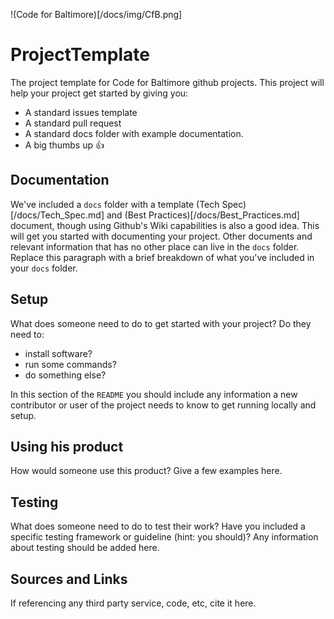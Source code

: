 !(Code for Baltimore)[/docs/img/CfB.png]

# ProjectTemplate
The project template for Code for Baltimore github projects.  This project will help your project get started by giving you:
* A standard issues template
* A standard pull request
* A standard docs folder with example documentation.
* A big thumbs up :thumbsup:

## Documentation
We've included a `docs` folder with a template (Tech Spec)[/docs/Tech_Spec.md] and (Best Practices)[/docs/Best_Practices.md] document, though using Github's Wiki capabilities is also a good idea. This will get you started with documenting your project.  Other documents and relevant information that has no other place can live in the `docs` folder.  Replace this paragraph with a brief breakdown of what you've included in your `docs` folder.

## Setup
What does someone need to do to get started with your project? Do they need to:
* install software?
* run some commands?
* do something else?

In this section of the `README` you should include any information a new contributor or user of the project needs to know to get running locally and setup.

## Using his product
How would someone use this product? Give a few examples here.

## Testing
What does someone need to do to test their work? Have you included a specific testing framework or guideline (hint: you should)? Any information about testing should be added here.

## Sources and Links
If referencing any third party service, code, etc, cite it here.

